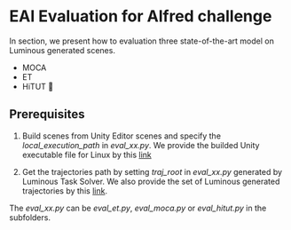 # EAI  Evaluation for Alfred challenge

In section, we present how to evaluation three state-of-the-art model on Luminous generated scenes.

- MOCA
- ET
- HiTUT 

## Prerequisites

1. Build scenes from Unity Editor scenes and specify the *local_execution_path* in *eval_xx.py*. We provide the builded Unity executable file for Linux by this [link](???)

2. Get the trajectories path by setting *traj_root* in *eval_xx.py* generated by Luminous Task Solver. We also provide the set of Luminous generated trajectories by this [link](???).

The *eval_xx.py* can be *eval_et.py*, *eval_moca.py* or *eval_hitut.py* in the subfolders.